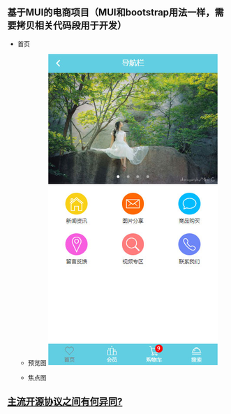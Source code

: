 ## 基于MUI的电商项目（MUI和bootstrap用法一样，需要拷贝相关代码段用于开发）

+ 首页
  
  + 预览图
   ![MUI](src/images/电商.jpg)

  + 焦点图

## [主流开源协议之间有何异同?](https://www.zhihu.com/question/19568896)